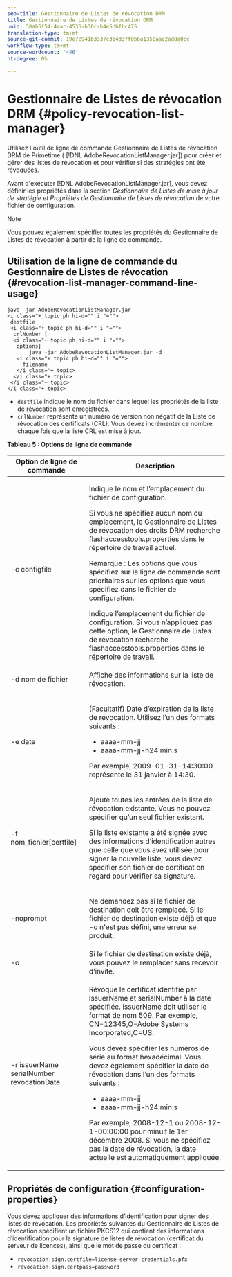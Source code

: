 ```yaml
---
seo-title: Gestionnaire de Listes de révocation DRM
title: Gestionnaire de Listes de révocation DRM
uuid: 30ab5f54-4aac-4535-b30c-b4e5dbfbc475
translation-type: tm+mt
source-git-commit: 19e7c941b3337c3b4d37f0b6a1350aac2ad8a0cc
workflow-type: tm+mt
source-wordcount: '446'
ht-degree: 0%

---
```



# Gestionnaire de Listes de révocation DRM {#policy-revocation-list-manager}

Utilisez l&#39;outil de ligne de commande Gestionnaire de Listes de révocation DRM de Primetime ( [!DNL AdobeRevocationListManager.jar]) pour créer et gérer des listes de révocation et pour vérifier si des stratégies ont été révoquées.

Avant d&#39;exécuter [!DNL AdobeRevocationListManager.jar], vous devez définir les propriétés dans la section *Gestionnaire de Listes de mise à jour de stratégie et Propriétés de Gestionnaire de Listes de révocation* de votre fichier de configuration.

>[!NOTE]
>
>Vous pouvez également spécifier toutes les propriétés du Gestionnaire de Listes de révocation à partir de la ligne de commande.

## Utilisation de la ligne de commande du Gestionnaire de Listes de révocation {#revocation-list-manager-command-line-usage}

```
java -jar AdobeRevocationListManager.jar 
<i class="+ topic ph hi-d="" i "="">
 destfile 
 <i class="+ topic ph hi-d="" i "="">
  crlNumber [
  <i class="+ topic ph hi-d="" i "="">
   options] 
       java -jar AdobeRevocationListManager.jar -d 
   <i class="+ topic ph hi-d="" i "="">
     filename
   </i class="+ topic>
  </i class="+ topic>
 </i class="+ topic>
</i class="+ topic>
```

* `destfile` indique le nom du fichier dans lequel les propriétés de la liste de révocation sont enregistrées.
* `crlNumber` représente un numéro de version non négatif de la Liste de révocation des certificats (CRL). Vous devez incrémenter ce nombre chaque fois que la liste CRL est mise à jour.

**Tableau 5 : Options de ligne de commande**

<table frame="all" colsep="1" rowsep="1" class="+ topic/table adobe-d/table " id="table_a3y_wqy_n4">  
 <thead class="- topic/thead "> 
  <tr rowsep="1" class="- topic/row "> 
   <th colname="1" class="- topic/entry entry"> Option de ligne de commande </th> 
   <th colname="2" class="- topic/entry entry"> Description </th> 
  </tr> 
 </thead>
 <tbody class="- topic/tbody "> 
  <tr rowsep="1" class="- topic/row "> 
   <td colname="1" class="- topic/entry "><span class="+ topic/ph pr-d/codeph codeph">-c configfile</span> </td> 
   <td colname="2" class="- topic/entry "><p class="- topic/p ">Indique le nom et l’emplacement du fichier de configuration. </p><p class="- topic/p ">Si vous ne spécifiez aucun nom ou emplacement, le Gestionnaire de Listes de révocation des droits DRM recherche <span class="filepath"> flashaccesstools.properties</span> dans le répertoire de travail actuel. </p><p>Remarque :  Les options que vous spécifiez sur la ligne de commande sont prioritaires sur les options que vous spécifiez dans le fichier de configuration. </p>Indique l’emplacement du fichier de configuration. Si vous n’appliquez pas cette option, le Gestionnaire de Listes de révocation recherche <span class="filepath"> flashaccesstools.properties</span> dans le répertoire de travail. </td> 
  </tr> 
  <tr rowsep="1" class="- topic/row "> 
   <td colname="1" class="- topic/entry "><span class="+ topic/ph pr-d/codeph codeph">-d nom de fichier</span> </td> 
   <td colname="2" class="- topic/entry "> <p class="- topic/p ">Affiche des informations sur la liste de révocation. </p> </td> 
  </tr> 
  <tr rowsep="1" class="- topic/row "> 
   <td colname="1" class="- topic/entry "><span class="+ topic/ph pr-d/codeph codeph">-e date</span> </td> 
   <td colname="2" class="- topic/entry "> <p class="- topic/p ">(Facultatif) Date d’expiration de la liste de révocation. Utilisez l’un des formats suivants : 
     <ul id="ul_2C89F8183C3647C593CB67576D9DED07"> 
      <li id="li_A866F6CBCB464193A119A6609C8F3B2A"><span class="+ topic/ph pr-d/codeph codeph">aaaa-mm-jj</span> </li> 
      <li id="li_B5F9F6C995E64464838DDE447848F707"><span class="+ topic/ph pr-d/codeph codeph">aaaa-mm-jj-h24:min:s</span> </li> 
     </ul>Par exemple, 2009-01-31-14:30:00 représente le 31 janvier à 14:30. </p> </td> 
  </tr> 
  <tr rowsep="1" class="- topic/row "> 
   <td colname="1" class="- topic/entry "><span class="codeph">-f nom_fichier[certfile]</span> </td> 
   <td colname="2" class="- topic/entry "> <p>Ajoute toutes les entrées de la liste de révocation existante. Vous ne pouvez spécifier qu’un seul fichier existant. </p> <p class="- topic/p ">Si la liste existante a été signée avec des informations d’identification autres que celle que vous avez utilisée pour signer la nouvelle liste, vous devez spécifier son fichier de certificat en regard pour vérifier sa signature. </p> </td> 
  </tr> 
  <tr rowsep="1" class="- topic/row "> 
   <td colname="1" class="- topic/entry "><span class="codeph"> -noprompt</span> </td> 
   <td colname="2" class="- topic/entry "> <p class="- topic/p ">Ne demandez pas si le fichier de destination doit être remplacé. Si le fichier de destination existe déjà et que <span class="codeph"> -o</span> n'est pas défini, une erreur se produit. </p> </td> 
  </tr> 
  <tr rowsep="1" class="- topic/row "> 
   <td colname="1" class="- topic/entry "><span class="codeph"> -o</span> </td> 
   <td colname="2" class="- topic/entry "> Si le fichier de destination existe déjà, vous pouvez le remplacer sans recevoir d’invite. </td> 
  </tr> 
  <tr rowsep="0" class="- topic/row "> 
   <td colname="1" class="- topic/entry "><span class="codeph">-r issuerName serialNumber revocationDate</span> </td> 
   <td colname="2" class="- topic/entry "> <p class="- topic/p ">Révoque le certificat identifié par <span class="codeph"> issuerName</span> et <span class="codeph"> serialNumber</span> à la date spécifiée. <span class="codeph"> issuerName</span> doit utiliser le format de nom 509. Par exemple, <span class="codeph"> CN=12345,O=Adobe Systems Incorporated,C=US</span>. </p> <p>Vous devez spécifier les numéros de série au format hexadécimal. Vous devez également spécifier la date de révocation dans l’un des formats suivants : 
     <ul id="ul_1524FBC6818248F3A2B271243E649400"> 
      <li id="li_BC618EA2332D42A59B1B5434CAFFD2AF"><span class="+ topic/ph pr-d/codeph codeph">aaaa-mm-jj</span> </li> 
      <li id="li_97F77810D20C4CF2944EFCFF5DFAE467"><span class="+ topic/ph pr-d/codeph codeph">aaaa-mm-jj-h24:min:s</span> </li> 
     </ul>Par exemple, 2008-12-1 ou 2008-12-1-00:00:00 pour minuit le 1er décembre 2008. Si vous ne spécifiez pas la date de révocation, la date actuelle est automatiquement appliquée. </p> </td> 
  </tr> 
 </tbody> 
</table>

## Propriétés de configuration {#configuration-properties}

Vous devez appliquer des informations d’identification pour signer des listes de révocation. Les propriétés suivantes du Gestionnaire de Listes de révocation spécifient un fichier PKCS12 qui contient des informations d’identification pour la signature de listes de révocation (certificat du serveur de licences), ainsi que le mot de passe du certificat :

* `revocation.sign.certfile=license-server-credentials.pfx`
* `revocation.sign.certpass=password`